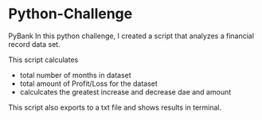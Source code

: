 # Python-Challenge

PyBank
In this python challenge, I created a script that analyzes a financial record data set.

This script calculates
- total number of months in dataset
- total amount of Profit/Loss for the dataset
- calculcates the greatest increase and decrease dae and amount

This script also exports to a txt file and shows results in terminal. 
